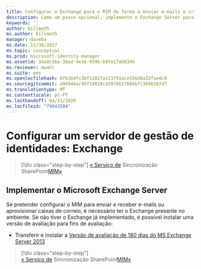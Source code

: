 ```yaml
---
title: Configurar o Exchange para o MIM de forma a enviar e-mails e criar caixas de correio | Documentos da Microsoft
description: Como um passo opcional, implemente o Exchange Server para permitir que o MIM 2016 envie correio e crie caixas de correio.
keywords: ''
author: billmath
ms.author: billmath
manager: daveba
ms.date: 11/30/2017
ms.topic: conceptual
ms.prod: microsoft-identity-manager
ms.assetid: 34a8c16e-3bed-4e16-939b-b9fe17dd834b
ms.reviewer: mwahl
ms.suite: ems
ms.openlocfilehash: 07b1bdfc3bf11817a113791ace556d8a32faedc0
ms.sourcegitcommit: a96944ac96f19018c43976617686b7c3696267d7
ms.translationtype: MT
ms.contentlocale: pt-PT
ms.lasthandoff: 04/21/2020
ms.locfileid: "79043584"
---
```

# <a name="set-up-an-identity-management-server-exchange"></a>Configurar um servidor de gestão de identidades: Exchange

> [!div class="step-by-step"]
> [« Serviço de](prepare-server-sharepoint.md)
> Sincronização SharePoint[MIM»](install-mim-sync.md)

## <a name="deploy-microsoft-exchange-server"></a>Implementar o Microsoft Exchange Server
Se pretender configurar o MIM para enviar e receber e-mails ou aprovisionar caixas de correio, é necessário ter o Exchange presente no ambiente. Se não tiver o Exchange já implementado, é possível instalar uma versão de avaliação para fins de avaliação:

* Transferir e instalar a [Versão de avaliação de 180 dias do MS Exchange Server 2013](http://www.microsoft.com/evalcenter/evaluate-exchange-server-2013)

> [!div class="step-by-step"]  
> [« Serviço de](prepare-server-sharepoint.md)
> Sincronização SharePoint[MIM»](install-mim-sync.md)
